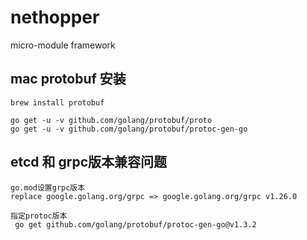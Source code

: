 # nethopper
micro-module framework


## mac protobuf 安装
```
brew install protobuf

go get -u -v github.com/golang/protobuf/proto
go get -u -v github.com/golang/protobuf/protoc-gen-go
```



## etcd 和 grpc版本兼容问题

```
go.mod设置grpc版本
replace google.golang.org/grpc => google.golang.org/grpc v1.26.0 

指定protoc版本
 go get github.com/golang/protobuf/protoc-gen-go@v1.3.2 

```